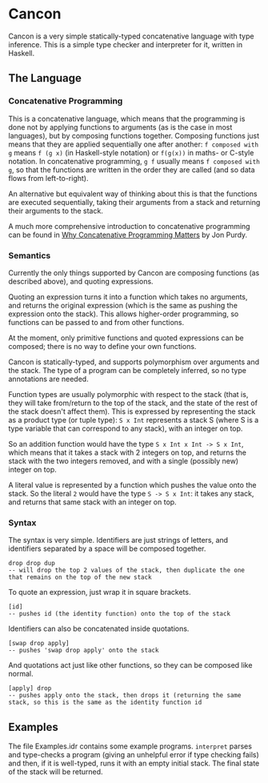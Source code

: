 # Cancon

Cancon is a very simple statically-typed concatenative language with type inference. This is a simple type checker and interpreter for it, written in Haskell.

## The Language

### Concatenative Programming

This is a concatenative language, which means that the programming is done not by applying functions to arguments (as is the case in most languages), but by composing functions together. Composing functions just means that they are applied sequentially one after another: `f composed with g` means  `f (g x)` (in Haskell-style notation) or `f(g(x))` in maths- or C-style notation. In concatenative programming, `g f` usually means `f composed with g`, so that the functions are written in the order they are called (and so data flows from left-to-right).

An alternative but equivalent way of thinking about this is that the functions are executed sequentially, taking their arguments from a stack and returning their arguments to the stack.

A much more comprehensive introduction to concatenative programming can be found in [Why Concatenative Programming Matters](https://evincarofautumn.blogspot.ch/2012/02/why-concatenative-programming-matters.html) by Jon Purdy.

### Semantics

Currently the only things supported by Cancon are composing functions (as described above), and quoting expressions.

Quoting an expression turns it into a function which takes no arguments, and returns the original expression (which is the same as pushing the expression onto the stack). This allows higher-order programming, so functions can be passed to and from other functions.

At the moment, only primitive functions and quoted expressions can be composed; there is no way to define your own functions.

Cancon is statically-typed, and supports polymorphism over arguments and the stack. The type of a program can be completely inferred, so no type annotations are needed.

Function types are usually polymorphic with respect to the stack (that is, they will take from/return to the top of the stack, and the state of the rest of the stack doesn't affect them). This is expressed by representing the stack as a product type (or tuple type): `S x Int` represents a stack S (where S is a type variable that can correspond to any stack), with an integer on top.

So an addition function would have the type `S x Int x Int -> S x Int`, which means that it takes a stack with 2 integers on top, and returns the stack with the two integers removed, and with a single (possibly new) integer on top.

A literal value is represented by a function which pushes the value onto the stack. So the literal `2` would have the type `S -> S x Int`: it takes any stack, and returns that same stack with an integer on top.

### Syntax

The syntax is very simple. Identifiers are just strings of letters, and identifiers separated by a space will be composed together.

```
drop drop dup
-- will drop the top 2 values of the stack, then duplicate the one that remains on the top of the new stack
```

To quote an expression, just wrap it in square brackets.

```
[id]
-- pushes id (the identity function) onto the top of the stack
```

Identifiers can also be concatenated inside quotations.

```
[swap drop apply]
-- pushes 'swap drop apply' onto the stack
```


And quotations act just like other functions, so they can be composed like normal.

```
[apply] drop
-- pushes apply onto the stack, then drops it (returning the same stack, so this is the same as the identity function id
```

## Examples

The file Examples.idr contains some example programs. `interpret` parses and type-checks a program (giving an unhelpful error if type checking fails) and then, if it is well-typed, runs it with an empty initial stack. The final state of the stack will be returned.
